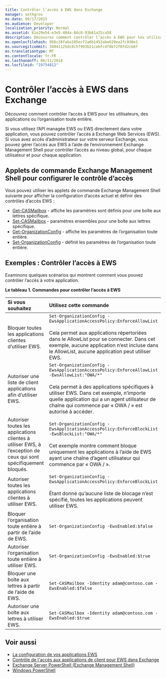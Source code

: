 ```yaml
---
title: Contrôler l’accès à EWS dans Exchange
manager: sethgros
ms.date: 09/17/2015
ms.audience: Developer
localization_priority: Normal
ms.assetid: 61e29e54-e3e5-404a-84c0-93b61a25ca58
description: Découvrez comment contrôler l’accès à EWS pour les utilisateurs, des applications ou l’organisation toute entière.
ms.openlocfilehash: 956c28faba105ecf2a6b1452abe629ea2fc930e1
ms.sourcegitcommit: 34041125dc8c5f993b21cebfc4f8b72f0fd2cb6f
ms.translationtype: MT
ms.contentlocale: fr-FR
ms.lasthandoff: 06/11/2018
ms.locfileid: "19754812"
---
```

# <a name="control-access-to-ews-in-exchange"></a>Contrôler l’accès à EWS dans Exchange

Découvrez comment contrôler l’accès à EWS pour les utilisateurs, des applications ou l’organisation toute entière.
  
Si vous utilisez l’API managée EWS ou EWS directement dans votre application, vous pouvez contrôler l’accès à Exchange Web Services (EWS). Si vous avez accès d’administrateur sur votre serveur Exchange, vous pouvez gérer l’accès aux EWS à l’aide de l’environnement Exchange Management Shell pour contrôler l’accès au niveau global, pour chaque utilisateur et pour chaque application.
  
## <a name="exchange-management-shell-cmdlets-for-configuring-access-control"></a>Applets de commande Exchange Management Shell pour configurer le contrôle d’accès
<a name="bk_Cmdlets"> </a>

Vous pouvez utiliser les applets de commande Exchange Management Shell suivante pour afficher la configuration d’accès actuel et définir des contrôles d’accès EWS :
  
- [Get-CASMailbox](http://technet.microsoft.com/en-us/library/bb124754.aspx) - affiche les paramètres sont définis pour une boîte aux lettres spécifique.   
- [Set-CASMailbox](http://technet.microsoft.com/en-us/library/bb125264.aspx) - paramètres ensembles pour une boîte aux lettres spécifique.    
- [Get-OrganizationConfig](http://technet.microsoft.com/en-us/library/aa997571.aspx) - affiche les paramètres de l’organisation toute entière.    
- [Set-OrganizationConfig](http://technet.microsoft.com/en-us/library/aa997443.aspx) - définit les paramètres de l’organisation toute entière. 

<a name="bk_Examples"> </a>

## <a name="examples-controlling-access-to-ews"></a>Exemples : Contrôler l’accès à EWS

Examinons quelques scénarios qui montrent comment vous pouvez contrôler l’accès à votre application.
  
**Le tableau 1. Commandes pour contrôler l’accès à EWS**

|Si vous souhaitez |Utilisez cette commande|
|:-----|:-----|
|Bloquer toutes les applications clientes d’utiliser EWS. | `Set-OrganizationConfig -EwsApplicationAccessPolicy:EnforceAllowList`<br/><br/>Cela permet aux applications répertoriées dans le AllowList pour se connecter. Dans cet exemple, aucune application n’est incluse dans le AllowList, aucune application peut utiliser EWS. |
|Autoriser une liste de client applications afin d’utiliser EWS. | `Set-OrganizationConfig -EwsApplicationAccessPolicy:EnforceAllowList -EwsAllowList:"OWA/*"`<br/><br/>Cela permet à des applications spécifiques à utiliser EWS. Dans cet exemple, n’importe quelle application qui a un agent utilisateur de chaîne qui commence par « OWA / » est autorisé à accéder. |
|Autoriser toutes les applications clientes à utiliser EWS, à l’exception de ceux qui sont spécifiquement bloqués. | `Set-OrganizationConfig -EwsApplicationAccessPolicy:EnforceBlockList -EwsBlockList:"OWA/*"`<br/> <br/>Cet exemple montre comment bloque uniquement les applications à l’aide de EWS ayant une chaîne d’agent utilisateur qui commence par « OWA / ». |
|Autoriser toutes les applications clientes à utiliser EWS. | `Set-OrganizationConfig -EwsApplicationAccessPolicy:EnforceBlockList` <br/><br/> Étant donné qu’aucune liste de blocage n’est spécifié, toutes les applications peuvent utiliser EWS. |
|Bloquer l’organisation toute entière à partir de l’aide de EWS. | `Set-OrganizationConfig -EwsEnabled:$false` |
|Autoriser l’organisation toute entière à utiliser EWS. | `Set-OrganizationConfig -EwsEnabled:$true`|
|Bloquer une boîte aux lettres à partir de l’aide de EWS. | `Set-CASMailbox -Identity adam@contoso.com -EwsEnabled:$false`|
|Autoriser une boîte aux lettres à utiliser EWS. | `Set-CASMailbox -Identity adam@contoso.com -EwsEnabled:$true`|
   
## <a name="see-also"></a>Voir aussi

- [La configuration de vos applications EWS](setting-up-your-ews-application.md)    
- [Contrôle de l'accès aux applications de client pour EWS dans Exchange](controlling-client-application-access-to-ews-in-exchange.md)   
- [Exchange Server PowerShell (Exchange Management Shell)](https://docs.microsoft.com/en-us/powershell/exchange/exchange-server/exchange-management-shell?view=exchange-ps) 
- [Windows PowerShell](http://msdn.microsoft.com/en-us/library/dd835506%28v=vs.85%29.aspx)
    


